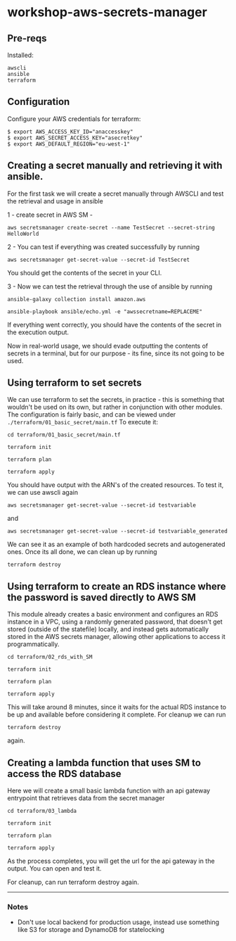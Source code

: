 # workshop-aws-secrets-manager

## Pre-reqs
Installed:
```
awscli
ansible
terraform
```
## Configuration
Configure your AWS credentials for terraform:
```
$ export AWS_ACCESS_KEY_ID="anaccesskey"
$ export AWS_SECRET_ACCESS_KEY="asecretkey"
$ export AWS_DEFAULT_REGION="eu-west-1"
```


## Creating a secret manually and retrieving it with ansible.
For the first task we will create a secret manually through AWSCLI and test the retrieval and usage in ansible

1 - create secret in AWS SM -

`aws secretsmanager create-secret --name TestSecret --secret-string HelloWorld`

2 - You can test if everything was created successfully by running

`aws secretsmanager get-secret-value --secret-id TestSecret`

You should get the contents of the secret in your CLI.

3 - Now we can test the retrieval through the use of ansible by running

`ansible-galaxy collection install amazon.aws`

`ansible-playbook ansible/echo.yml -e "awssecretname=REPLACEME"`

If everything went correctly, you should have the contents of the secret in the execution output.

Now in real-world usage, we should evade outputting the contents of secrets in a terminal, but for our purpose - its fine, since its not going to be used.

## Using terraform to set secrets
We can use terraform to set the secrets, in practice - this is something that wouldn't be used on its own, but rather in conjunction with other modules.
The configuration is fairly basic, and can be viewed under `./terraform/01_basic_secret/main.tf`
To execute it:

`cd terraform/01_basic_secret/main.tf`

`terraform init`

`terraform plan`

`terraform apply`

You should have output with the ARN's of the created resources.
To test it, we can use awscli again

`aws secretsmanager get-secret-value --secret-id testvariable`

and

`aws secretsmanager get-secret-value --secret-id testvariable_generated`

We can see it as an example of both hardcoded secrets and autogenerated ones.
Once its all done, we can clean up by running

`terraform destroy`


## Using terraform to create an RDS instance where the password is saved directly to AWS SM
This module already creates a basic environment and configures an RDS instance in a VPC, using a randomly generated password, that doesn't get stored
(outside of the statefile) locally, and instead gets automatically stored in the AWS secrets manager, allowing other applications to access it programmatically.

`cd terraform/02_rds_with_SM`

`terraform init`

`terraform plan`

`terraform apply`

This will take around 8 minutes, since it waits for the actual RDS instance to be up and available before considering it complete.
For cleanup we can run

`terraform destroy`

again.

## Creating a lambda function that uses SM to access the RDS database
Here we will create a small basic lambda function with an api gateway entrypoint that retrieves data from the secret manager

`cd terraform/03_lambda`

`terraform init`

`terraform plan`

`terraform apply`

As the process completes, you will get the url for the api gateway in the output.
You can open and test it.

For cleanup, can run terraform destroy again.


___
### Notes

* Don't use local backend for production usage, instead use something like S3 for storage and DynamoDB for statelocking

